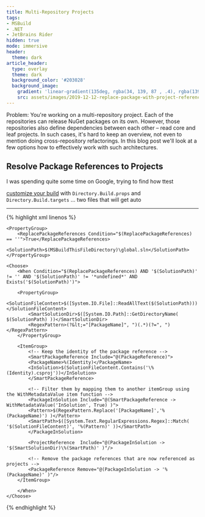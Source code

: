 ```yaml
---
title: Multi-Repository Projects
tags:
- MSBuild
- .NET
- JetBrains Rider
hidden: true
mode: immersive
header:
  theme: dark
article_header:
  type: overlay
  theme: dark
  background_color: '#203028'
  background_image:
    gradient: 'linear-gradient(135deg, rgba(34, 139, 87 , .4), rgba(139, 34, 139, .4))'
    src: assets/images/2019-12-12-replace-package-with-project-references.jpg
---
```


Problem: You're working on a multi-repository project. Each of the repositories can release NuGet packages on its own. However, those repositories also define dependencies between each other – read core and leaf projects. In such cases, it's hard to keep an overview, not even to mention doing cross-repository refactorings. In this blog post we'll look at a few options how to effectively work with such architectures.

## Resolve Package References to Projects

I was spending quite some time on Google, trying to find how ttest

[customize your build](https://docs.microsoft.com/en-us/visualstudio/msbuild/customize-your-build) with `Directory.Build.props` and `Directory.Build.targets` ... two files that will get auto



<div class="tweet" tweetID="515490786800963584"></div>

---

<!--more-->
{% highlight xml linenos %}
<?xml version="1.0" encoding="utf-8"?>
<Project ToolsVersion="4.0" DefaultTargets="Build" xmlns="http://schemas.microsoft.com/developer/msbuild/2003">

    <PropertyGroup>
        <ReplacePackageReferences Condition="$(ReplacePackageReferences) == ''">True</ReplacePackageReferences>
        <SolutionPath>$(MSBuildThisFileDirectory)\global.sln</SolutionPath>
    </PropertyGroup>

    <Choose>
        <When Condition="$(ReplacePackageReferences) AND '$(SolutionPath)' != '' AND '$(SolutionPath)' != '*undefined*' AND Exists('$(SolutionPath)')">

        <PropertyGroup>
            <SolutionFileContent>$([System.IO.File]::ReadAllText($(SolutionPath)))</SolutionFileContent>
            <SmartSolutionDir>$([System.IO.Path]::GetDirectoryName( $(SolutionPath) ))</SmartSolutionDir>
            <RegexPattern>(?&lt;="[PackageName]", ")(.*)(?=", ")</RegexPattern>
        </PropertyGroup>

        <ItemGroup>
            <!-- Keep the identity of the package reference -->
            <SmartPackageReference Include="@(PackageReference)">
            <PackageName>%(Identity)</PackageName>
            <InSolution>$(SolutionFileContent.Contains('\%(Identity).csproj'))</InSolution>
            </SmartPackageReference>

            <!-- Filter them by mapping them to another itemGroup using the WithMetadataValue item function -->
            <PackageInSolution Include="@(SmartPackageReference -> WithMetadataValue('InSolution', True) )">
            <Pattern>$(RegexPattern.Replace('[PackageName]','%(PackageName)') )</Pattern>
            <SmartPath>$([System.Text.RegularExpressions.Regex]::Match( '$(SolutionFileContent)', '%(Pattern)' ))</SmartPath>
            </PackageInSolution>

            <ProjectReference  Include="@(PackageInSolution -> '$(SmartSolutionDir)\%(SmartPath)' )"/>

            <!-- Remove the package references that are now referenced as projects -->
            <PackageReference Remove="@(PackageInSolution -> '%(PackageName)' )"/>
        </ItemGroup>

        </When>
    </Choose>

</Project>
{% endhighlight %}

## 
